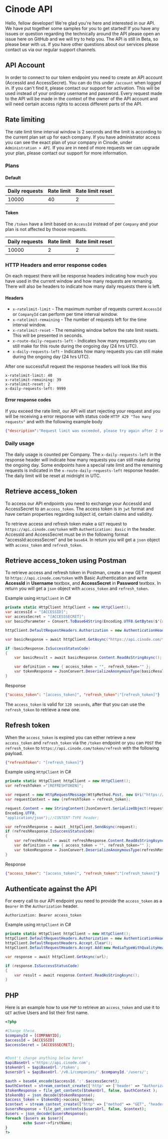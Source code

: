 # Cinode API
Hello, fellow developer! We're glad you're here and interested in our API. We have put together some samples for you to get started! If you have any issues or question regarding the technically around the API please open an issue here on GitHub and we will try to help you. The API is still in Beta, so please bear with us. If you have other questions about our services please contact us via our regular support channels.

## API Account
In order to connect to our token endpoint you need to create an API account (AccessId and AccessSecret). You can do this under `/account` when logged in. If you can't find it, please contact our support for activation. This will be used instead of your ordinary username and password. Every request made to the API will be made in the context of the owner of the API account and will need certain access rights to access different parts of the API.

## Rate limiting
The rate limit time interval window is 2 seconds and the limit is according to the current plan set up for each company. If you have administrator access you can see the exact plan of your company in Cinode, under `Administration > API`. If you are in need of more requests we can upgrade your plan, please contact our support for more information.

### Plans

#### Default
| Daily requests | Rate limit | Rate limit reset |
| -------------- | ---------- | ---------------- |
| 10000          | 40          | 2                |

#### Token
The `/token` have a limit based on `AccessId` instead of per `Company` and your plan is not affected by thoose requests.

| Daily requests | Rate limit | Rate limit reset |
| -------------- | ---------- | ---------------- |
| 10000          | 2          | 2                |

### HTTP Headers and error response codes
On each request there will be response headers indicating how much you have used in the current window and how many requests are remaning. There will also be headers to indicate how many daily requests there is left.

#### Headers
* `x-ratelimit-limit` - The maximum number of requests current `AccessId` or `CompanyId` can perform per time interval window.
* `x-ratelimit-remaining` - The number of requests left for the time interval window. 
* `x-ratelimit-reset` - The remaining window before the rate limit resets. This will be presented in seconds.
* `x-route-daily-requests-left` - Indicates how many requests you can still make for this route during the ongoing day (24 hrs UTC).
* `x-daily-requests-left` - Indicates how many requests you can still make during the ongoing day (24 hrs UTC).

After one successfull request the response headers will look like this
```
x-ratelimit-limit: 40
x-ratelimit-remaining: 39
x-ratelimit-reset: 2
x-daily-requests-left: 9999
```

#### Error response codes
If you exceed the rate limit, our API will start rejecting your request and you will be receiving a error response with status code `HTTP 429 "Too many requests"` and with the following example body
```JSON
{"description":"Request limit was exceeded, please try again after 2 seconds from now","moreInfo":"https://github.com/Cinode-Labs/api#rate-limiting","status":429}
```

### Daily usage
The daily usage is counted per Company. The `x-daily-requests-left` in the response header will indicate how many requests you can still make during the ongoing day. Some endpoints have a special rate limit and the remaining requests is indicated in the `x-route-daily-requests-left` response header. The daily limit will be reset at midnight in UTC.

## Retrieve access_token
To access our API endpoints you need to exchange your AccessId and AccessSecret to an `access_token`. The access token is in `jwt` format and have certain properties regarding subject id, certain claims and validity.

To retrieve access and refresh token make a `GET` request to `https://api.cinode.com/token` with `Authentication: Basic` in the header. AccessId and AccessSecret must be in the following format "accessId:accessSecret" and be `base64`. In return you will get a `json` object with `access_token` and `refresh_token`.

## Retrieve access_token using Postman
To retrieve access and refresh token in Postman, create a new GET request to `https://api.cinode.com/token` with Basic Authentication and write **AccessId** in **Username** textbox, and **AccessSecret** in **Password** textbox. In return you will get a `json` object with `access_token` and `refresh_token`.

Example using `HttpClient` in C#
```C#
private static HttpClient httpClient = new HttpClient();
var accessId = "[ACCESSID]";
var accessSecret = "[ACCESSSECRET]";
var basicParameter = Convert.ToBase64String(Encoding.UTF8.GetBytes($"{accessId}:{accessSecret}"));

httpClient.DefaultRequestHeaders.Authorization = new AuthenticationHeaderValue("Basic", basicParameter);

var basicResponse = await httpClient.GetAsync("https://api.cinode.com/token");

if (basicResponse.IsSuccessStatusCode)
{
    var basicResult = await basicResponse.Content.ReadAsStringAsync();

    var definition = new { access_token = "", refresh_token="" };
    var tokenResponse = JsonConvert.DeserializeAnonymousType(basicResult, definition);
}
```

Response
```JSON
{"access_token": "[access_token]", "refresh_token":"[refresh_token]"}
```

The `access_token` is valid for `120 seconds`, after that you can use the `refresh_token` to retrieve a new one.

## Refresh token
When the `access_token` is expired you can either retrieve a new `access_token` and `refresh_token` via the `/token` endpoint or you can `POST` the `refresh_token` to `https://api.cinode.com/token/refresh` with the following payload.
```JSON
{"refreshToken": "[refresh_token]"}
```

Example using `HttpClient` in C#
```C#
private static HttpClient httpClient = new HttpClient();
var refreshToken ="[REFRESHTOKEN]";

var request = new HttpRequestMessage(HttpMethod.Post, new Uri("https://api.cinode.com/token/refresh"));
var requestContent = new {refreshToken = refresh_token};

request.Content = new StringContent(JsonConvert.SerializeObject(requestContent),
Encoding.UTF8,
"application/json");//CONTENT-TYPE header;

var refreshResponse = await _httpClient.SendAsync(request);
if (refreshResponse.IsSuccessStatusCode)
{
    var refreshResult = await refreshResponse.Content.ReadAsStringAsync();
    var definition = new { access_token = "", refresh_token="" };
    var tokenResponse = JsonConvert.DeserializeAnonymousType(refreshResult, definition);
}
```
Response
```JSON
{"access_token": "[access_token]", "refresh_token":"[refresh_token]"}
```

## Authenticate against the API
For every call to our API endpoint you need to provide the `access_token` as a `Bearer` in the `Authorization` header.
```
Authorization: Bearer access_token
```

Example using `HttpClient` in C#
```C#
private static HttpClient httpClient = new HttpClient();
httpClient.DefaultRequestHeaders.Authorization = new AuthenticationHeaderValue("Bearer", tokenResponse.access_token);
httpClient.DefaultRequestHeaders.Accept.Clear();
httpClient.DefaultRequestHeaders.Accept.Add(new MediaTypeWithQualityHeaderValue("application/json"));

var response = await httpClient.GetAsync(url);

if (response.IsSuccessStatusCode)
{
    var result = await response.Content.ReadAsStringAsync();
}
```

## PHP
Here is an example how to use `PHP` to retrieve an `access_token` and use it to `GET` active Users and list their first name.

```PHP
<?php

#Change these.
$companyId = [COMPANYID];
$accessId = [ACCESSID]
$accessSecret = [ACCESSSECRET];


#Dont't change anything below here!
$apiBaseUrl ='https://api.cinode.com';
$tokenUrl = $apiBaseUrl.'/token';
$usersUrl = $apiBaseUrl.'/v0.1/companies/'.$companyId.'/users/';

$auth = base64_encode($accessId.':'.$accessSecret);
$authContext = stream_context_create(['http' => ['header' => "Authorization: Basic $auth"]]);
$tokenResponse = file_get_contents($tokenUrl, false, $authContext );
$tokenObj = json_decode($tokenResponse);
$access_token = $tokenObj->access_token;
$context = stream_context_create(["http" => ["method" => "GET", "header" => "Accept: application/json\r\n" ."Authorization: Bearer $access_token\r\n"]]);
$usersResponse = file_get_contents($usersUrl, false, $context);
$users = json_decode($usersResponse);
foreach ($users as $user){
        echo $user->firstName;
}
?>
```
